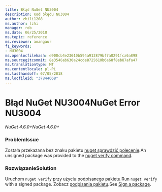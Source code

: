 ```yaml
---
title: Błąd NuGet NU3004
description: Kod błędu NU3004
author: zhili1208
ms.author: lzhi
manager: rob
ms.date: 06/25/2018
ms.topic: reference
ms.reviewer: anangaur
f1_keywords:
- NU3004
ms.openlocfilehash: e908cb4e23610b594a913879bf7a0291fca6a898
ms.sourcegitcommit: 8e3546ab630a24cde8725610b6a68f8eb87afa47
ms.translationtype: MT
ms.contentlocale: pl-PL
ms.lasthandoff: 07/05/2018
ms.locfileid: "37844668"
---
```

# <a name="nuget-error-nu3004"></a><span data-ttu-id="5695b-103">Błąd NuGet NU3004</span><span class="sxs-lookup"><span data-stu-id="5695b-103">NuGet Error NU3004</span></span>

<span data-ttu-id="5695b-104">*NuGet 4.6.0+*</span><span class="sxs-lookup"><span data-stu-id="5695b-104">*NuGet 4.6.0+*</span></span>

### <a name="issue"></a><span data-ttu-id="5695b-105">Problem</span><span class="sxs-lookup"><span data-stu-id="5695b-105">Issue</span></span>
<span data-ttu-id="5695b-106">Została przekazana bez znaku pakietu [nuget sprawdzić polecenie](../../tools/cli-ref-verify.md).</span><span class="sxs-lookup"><span data-stu-id="5695b-106">An unsigned package was provided to the [nuget verify command](../../tools/cli-ref-verify.md).</span></span>

### <a name="solution"></a><span data-ttu-id="5695b-107">Rozwiązanie</span><span class="sxs-lookup"><span data-stu-id="5695b-107">Solution</span></span>
<span data-ttu-id="5695b-108">Uruchom `nuget verify` przy użyciu podpisanego pakietu.</span><span class="sxs-lookup"><span data-stu-id="5695b-108">Run `nuget verify` with a signed package.</span></span> <span data-ttu-id="5695b-109">Zobacz [podpisania pakietu](../../create-packages/Sign-a-Package.md).</span><span class="sxs-lookup"><span data-stu-id="5695b-109">See [Sign a package](../../create-packages/Sign-a-Package.md).</span></span>
